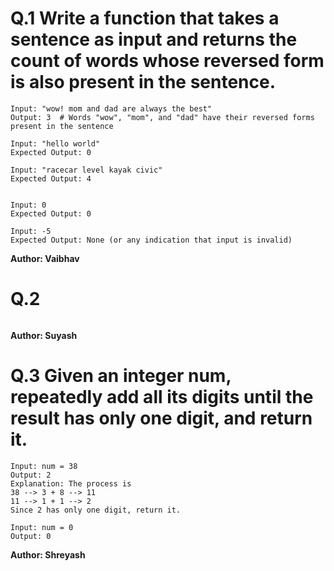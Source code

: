 # Q.1 Write a function that takes a sentence as input and returns the count of words whose reversed form is also present in the sentence.
```
Input: "wow! mom and dad are always the best"
Output: 3  # Words "wow", "mom", and "dad" have their reversed forms present in the sentence

Input: "hello world"
Expected Output: 0

Input: "racecar level kayak civic"
Expected Output: 4


Input: 0
Expected Output: 0

Input: -5
Expected Output: None (or any indication that input is invalid)
```
**Author: Vaibhav**

# Q.2 

```

```
**Author: Suyash**

# Q.3 Given an integer num, repeatedly add all its digits until the result has only one digit, and return it.

```
Input: num = 38
Output: 2
Explanation: The process is
38 --> 3 + 8 --> 11
11 --> 1 + 1 --> 2 
Since 2 has only one digit, return it.

Input: num = 0
Output: 0
```
**Author: Shreyash**

